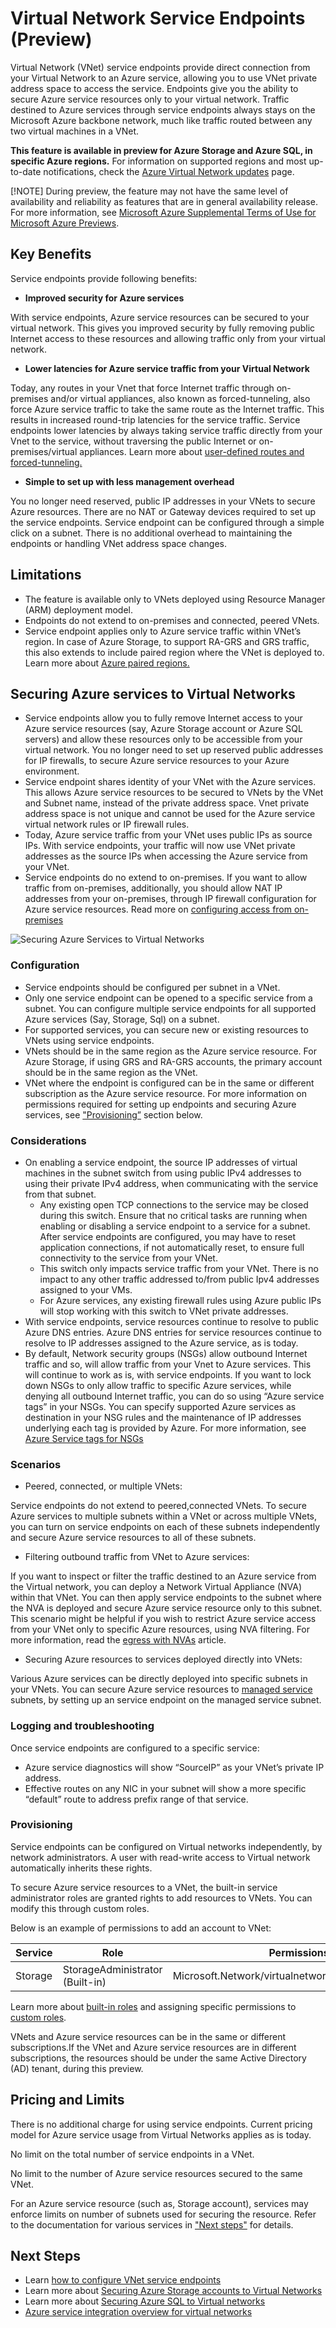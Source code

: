 # Virtual Network Service Endpoints (Preview)


Virtual Network (VNet) service endpoints provide direct connection from your Virtual Network to an Azure service, allowing you to use VNet private address space to access the service. Endpoints give you the ability to secure Azure service resources only to your virtual network. Traffic destined to Azure services through service endpoints always stays on the Microsoft Azure backbone network, much like traffic routed between any two virtual machines in a VNet.

__This feature is available in preview for Azure Storage and Azure SQL, in specific Azure regions.__
For information on supported regions and most up-to-date notifications, check the [Azure Virtual Network updates](https://azure.microsoft.com/updates/?product=virtual-network) page.

[!NOTE]  During preview, the feature may not have the same level of availability and reliability as features that are in general availability release. For more information, see [Microsoft Azure Supplemental Terms of Use for Microsoft Azure Previews](https://azure.microsoft.com/support/legal/preview-supplemental-terms/).

## __Key Benefits__
Service endpoints provide following benefits:

- __Improved security for Azure services__

With service endpoints, Azure service resources can be secured to your virtual network. This gives you improved security by fully removing public Internet access to these resources and allowing traffic only from your virtual network. 

-	__Lower latencies for Azure service traffic from your Virtual Network__

Today, any routes in your Vnet that force Internet traffic through on-premises and/or virtual appliances, also known as forced-tunneling, also force Azure service traffic to take the same route as the Internet traffic. This results in increased round-trip latencies for the service traffic. Service endpoints lower latencies by always taking service traffic directly from your Vnet to the service, without traversing the public Internet or on-premises/virtual appliances. Learn more about [user-defined routes and forced-tunneling.](https://docs.microsoft.com/azure/virtual-network/virtual-networks-udr-overview)

- __Simple to set up with less management overhead__

You no longer need reserved, public IP addresses in your VNets to secure Azure resources. There are no NAT or Gateway devices required to set up the service endpoints. Service endpoint can be configured through a simple click on a subnet. There is no additional overhead to maintaining the endpoints or handling VNet address space changes. 

## __Limitations__

- The feature is available only to VNets deployed using Resource Manager (ARM) deployment model.
- Endpoints do not extend to on-premises and connected, peered VNets.
- Service endpoint applies only to Azure service traffic within VNet’s region. In case of Azure Storage, to support RA-GRS and GRS traffic, this also extends to include paired region where the VNet is deployed to. Learn more about [Azure paired regions.](https://docs.microsoft.com/azure/best-practices-availability-paired-regions#what-are-paired-regions)


## __Securing Azure services to Virtual Networks__
- Service endpoints allow you to fully remove Internet access to your Azure service resources (say, Azure Storage account or Azure SQL servers) and allow these resources only to be accessible from your virtual network. You no longer need to set up reserved public addresses for IP firewalls, to secure Azure service resources to your Azure environment.
- Service endpoint shares identity of your VNet with the Azure services. This allows Azure service resources to be secured to VNets by the VNet and Subnet name, instead of the private address space. Vnet private address space is not unique and cannot be used for the Azure service virtual network rules or IP firewall rules.
- Today, Azure service traffic from your VNet uses public IPs as source IPs. With service endpoints, your traffic will now use VNet private addresses as the source IPs when accessing the Azure service from your VNet. 
- Service endpoints do no extend to on-premises. If you want to allow traffic from on-premises, additionally, you should allow NAT IP addresses from your on-premises, through IP firewall configuration for Azure service resources. 
Read more on [configuring access from on-premises](https://docs.microsoft.com/azure/storage/common/storage-network-security#Configuring-access-from-on-premises-networks)

![Securing Azure Services to Virtual Networks](media/virtual-network-service-endpoints-overview/VNet_Service_Endpoints_Overview.png)

### __Configuration__
- Service endpoints should be configured per subnet in a VNet.
- Only one service endpoint can be opened to a specific service from a subnet. You can configure multiple service endpoints for all supported Azure services (Say, Storage, Sql) on a subnet.
- For supported services, you can secure new or existing resources to VNets using service endpoints. 
- VNets should be in the same region as the Azure service resource. For Azure Storage, if using GRS and RA-GRS accounts, the primary account should be in the same region as the VNet.
- VNet where the endpoint is configured can be in the same or different subscription as the Azure service resource. For more information on permissions required for setting up endpoints and securing Azure services, see ["Provisioning”](#Provisioning) section below.

### __Considerations__

-	On enabling a service endpoint, the source IP addresses of virtual machines in the subnet switch from using public IPv4 addresses to using their private IPv4 address, when communicating with the service from that subnet.
    - Any existing open TCP connections to the service may be closed during this switch. Ensure that no critical tasks are running when enabling or disabling a service endpoint to a service for a subnet. After service endpoints are configured, you may have to reset application connections, if not automatically reset, to ensure full connectivity to the service from your VNet.
    -  This switch only impacts service traffic from your VNet. There is no impact to any other traffic addressed to/from public Ipv4 addresses assigned to your VMs. 
    -	For Azure services, any existing firewall rules using Azure public IPs will stop working with this switch to VNet private addresses.
-	With service endpoints, service resources continue to resolve to public Azure DNS entries. Azure DNS entries for service resources continue to resolve to IP addresses assigned to the Azure service, as is today. 
-	By default, Network security groups (NSGs) allow outbound Internet traffic and so, will allow traffic from your Vnet to Azure services. This will continue to work as is, with service endpoints. If you want to lock down NSGs to only allow traffic to specific Azure services, while denying all outbound Internet traffic, you can do so using “Azure service tags” in your NSGs. You can specify supported Azure services as destination in your NSG rules and the maintenance of IP addresses underlying each tag is provided by Azure. For more information, see [Azure Service tags for NSGs](https://aka.ms/servicetags)

### __Scenarios__
-	Peered, connected, or multiple VNets:

Service endpoints do not extend to peered,connected VNets. To secure Azure services to multiple subnets within a VNet or across multiple VNets, you can turn on service endpoints on each of these subnets independently and secure Azure service resources to all of these subnets. 

- Filtering outbound traffic from VNet to Azure services: 

If you want to inspect or filter the traffic destined to an Azure service from the Virtual network, you can deploy a Network Virtual Appliance (NVA) within that VNet. You can then apply service endpoints to the subnet where the NVA is deployed and secure Azure service resource only to this subnet. This scenario might be helpful if you wish to restrict Azure service access from your VNet only to specific Azure resources, using NVA filtering. For more information, read the [egress with NVAs](https://docs.microsoft.com/en-us/azure/architecture/reference-architectures/dmz/nva-ha#egress-with-layer-7-nvas) article.

-	Securing Azure resources to services deployed directly into VNets: 

Various Azure services can be directly deployed into specific subnets in your VNets. You can secure Azure service resources to [managed service](virtual-network-for-azure-services.md) subnets, by setting up an service endpoint on the managed service subnet.

### __Logging and troubleshooting__
Once service endpoints are configured to a specific service:
-	Azure service diagnostics will show “SourceIP” as your VNet’s private IP address. 
-	Effective routes on any NIC in your subnet will show a more specific “default” route to address prefix range of that service.

### __Provisioning__
Service endpoints can be configured on Virtual networks independently, by network administrators. A user with read-write access to Virtual network automatically inherits these rights. 

To secure Azure service resources to a VNet, the built-in service administrator roles are granted rights to add resources to VNets. You can modify this through custom roles. 

Below is an example of permissions to add an account to VNet:

Service  | Role | Permissions
---------|------|----------------
Storage | StorageAdministrator (Built-in) |Microsoft.Network/virtualnetworks/JoinservicetoVnet

Learn more about [built-in roles](https://docs.microsoft.com/azure/active-directory/role-based-access-built-in-roles) and assigning specific permissions to [custom roles](https://docs.microsoft.com/en-us/azure/active-directory/role-based-access-control-custom-roles).

VNets and Azure service resources can be in the same or different subscriptions.If the VNet and Azure service resources are in different subscriptions, the resources should be under the same Active Directory (AD) tenant, during this preview. 

## __Pricing and Limits__
There is no additional charge for using service endpoints. Current pricing model for Azure service usage from Virtual Networks applies as is today. 

No limit on the total number of service endpoints in a VNet.

No limit to the number of Azure service resources secured to the same VNet. 

For an Azure service resource (such as, Storage account), services may enforce limits on number of subnets used for securing the resource. Refer to the documentation for various services in ["Next steps"](#next%20steps) for details.

## __Next Steps__
- Learn [how to configure VNet service endpoints](virtual-network-service-endpoints-configure.md)
- Learn more about [Securing Azure Storage accounts to Virtual Networks](https://docs.microsoft.com/azure/storage/common/storage-network-security)
- Learn more about [Securing Azure SQL to Virtual networks](https://docs.microsoft.com/azure/sql-database/sql-database-vnet-service-endpoint-rule-overview)
- [Azure service integration overview for virtual networks](virtual-network-for-azure-services.md)
